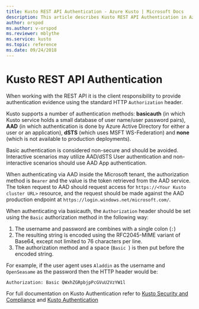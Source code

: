 ```yaml
---
title: Kusto REST API Authentication - Azure Kusto | Microsoft Docs
description: This article describes Kusto REST API Authentication in Azure Kusto.
author: orspod
ms.author: v-orspod
ms.reviewer: mblythe
ms.service: kusto
ms.topic: reference
ms.date: 09/24/2018
---
```

# Kusto REST API Authentication

When working with the REST API it is the client responsibility to provide authentication evidence using the standard HTTP `Authorization` header.

Kusto supports a number of authentication methods:
**basicauth** (in which Kusto service holds a small database of user name/user password pairs),
**AAD** (in which authentication is done by Azure Active Directory for either a user or an application), **dSTS** (which uses MSFT WS-Federation)
and **none** (which is not available to production deployments).

Basic authentication is considered non-secure and should be avoided.
Interactive scenarios may utilize AAD/dSTS User authentication and non-interactive scenarios should use AAD App authentication.

When authenticating via AAD inside the Microsoft tenant, the authorization method is `Bearer` and the value is the token retrieved from the AAD service.
The token request to AAD should request access for `https://<Your Kusto cluster URL>` resource, and the request
should be made against the AAD production endpoint at `https://login.windows.net/microsoft.com/`.

When authenticating via basicauth, the `Authorization` header should be set using the `Basic` authorization method in the following way:

1. The username and password are combines with a single colon (`:`) 
2. The resulting string is encoded using the RFC2045-MIME variant of Base64,
   except not limited to 76 characters per line.
3. The authorization method and a space (`Basic `) is then put before the
   encoded string.

For example, if the user agent uses `Aladdin` as the username and `OpenSeasame`
as the password then the HTTP header would be:

```
Authorization: Basic QWxhZGRpbjpPcGVuU2VzYW1l
```

For full documentation on Kusto Authentication refer to [Kusto Security and Compliance](https://kusdoc2.azurewebsites.net/docs/concepts/security.html) and [Kusto Authentication](../kusto-authentication.md) 